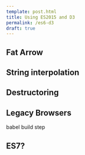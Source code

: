 ```yaml
---
template: post.html
title: Using ES2015 and D3
permalink: /es6-d3
draft: true
---
```


## Fat Arrow

## String interpolation

## Destructoring


## Legacy Browsers

babel build step

## ES7?

<div id='graph'></div>


<div class='tooltip'></div>



<link rel="stylesheet" type="text/css" href="/javascripts/posts/es6-d3/style.css">


<script src="/javascripts/libs/d3.4.11.js" type="text/javascript"></script>
<script src="/javascripts/libs/lodash.js" type="text/javascript"></script>
<script src="/javascripts/libs/d3-jetpack-v1.js" type="text/javascript"></script>
<script src="/javascripts/libs/d3-starterkit-v0.js" type="text/javascript"></script>

<script src="/javascripts/posts/es6-d3/script.js"></script>
